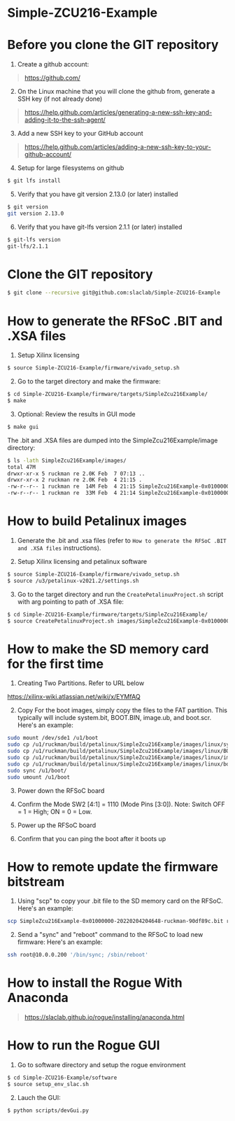 # Simple-ZCU216-Example

<!--- ######################################################## -->

# Before you clone the GIT repository

1) Create a github account:
> https://github.com/

2) On the Linux machine that you will clone the github from, generate a SSH key (if not already done)
> https://help.github.com/articles/generating-a-new-ssh-key-and-adding-it-to-the-ssh-agent/

3) Add a new SSH key to your GitHub account
> https://help.github.com/articles/adding-a-new-ssh-key-to-your-github-account/

4) Setup for large filesystems on github

```bash
$ git lfs install
```

5) Verify that you have git version 2.13.0 (or later) installed 

```bash
$ git version
git version 2.13.0
```

6) Verify that you have git-lfs version 2.1.1 (or later) installed 

```bash
$ git-lfs version
git-lfs/2.1.1
```

<!--- ######################################################## -->

# Clone the GIT repository

```bash
$ git clone --recursive git@github.com:slaclab/Simple-ZCU216-Example
```

<!--- ######################################################## -->

# How to generate the RFSoC .BIT and .XSA files

1) Setup Xilinx licensing

```bash
$ source Simple-ZCU216-Example/firmware/vivado_setup.sh
```

2) Go to the target directory and make the firmware:

```bash
$ cd Simple-ZCU216-Example/firmware/targets/SimpleZcu216Example/
$ make
```

3) Optional: Review the results in GUI mode

```bash
$ make gui
```

The .bit and .XSA files are dumped into the SimpleZcu216Example/image directory:

```bash
$ ls -lath SimpleZcu216Example/images/
total 47M
drwxr-xr-x 5 ruckman re 2.0K Feb  7 07:13 ..
drwxr-xr-x 2 ruckman re 2.0K Feb  4 21:15 .
-rw-r--r-- 1 ruckman re  14M Feb  4 21:15 SimpleZcu216Example-0x01000000-20220204204648-ruckman-90df89c.xsa
-rw-r--r-- 1 ruckman re  33M Feb  4 21:14 SimpleZcu216Example-0x01000000-20220204204648-ruckman-90df89c.bit
```

<!--- ######################################################## -->

# How to build Petalinux images

1) Generate the .bit and .xsa files (refer to `How to generate the RFSoC .BIT and .XSA files` instructions).

2) Setup Xilinx licensing and petalinux software

```bash
$ source Simple-ZCU216-Example/firmware/vivado_setup.sh
$ source /u3/petalinux-v2021.2/settings.sh
```

3) Go to the target directory and run the `CreatePetalinuxProject.sh` script with arg pointing to path of .XSA file:

```bash
$ cd Simple-ZCU216-Example/firmware/targets/SimpleZcu216Example/
$ source CreatePetalinuxProject.sh images/SimpleZcu216Example-0x01000000-20220204204648-ruckman-90df89c.xsa
```

<!--- ######################################################## -->

# How to make the SD memory card for the first time

1) Creating Two Partitions.  Refer to URL below

https://xilinx-wiki.atlassian.net/wiki/x/EYMfAQ

2) Copy For the boot images, simply copy the files to the FAT partition.
This typically will include system.bit, BOOT.BIN, image.ub, and boot.scr.  Here's an example:

```bash
sudo mount /dev/sde1 /u1/boot
sudo cp /u1/ruckman/build/petalinux/SimpleZcu216Example/images/linux/system.bit /u1/boot/.
sudo cp /u1/ruckman/build/petalinux/SimpleZcu216Example/images/linux/BOOT.BIN   /u1/boot/.
sudo cp /u1/ruckman/build/petalinux/SimpleZcu216Example/images/linux/image.ub   /u1/boot/.
sudo cp /u1/ruckman/build/petalinux/SimpleZcu216Example/images/linux/boot.scr   /u1/boot/.
sudo sync /u1/boot/
sudo umount /u1/boot
```

3) Power down the RFSoC board

4) Confirm the Mode SW2 [4:1] = 1110 (Mode Pins [3:0]). Note: Switch OFF = 1 = High; ON = 0 = Low.

5) Power up the RFSoC board

6) Confirm that you can ping the boot after it boots up

<!--- ######################################################## -->

# How to remote update the firmware bitstream

1) Using "scp" to copy your .bit file to the SD memory card on the RFSoC.  Here's an example:

```bash
scp SimpleZcu216Example-0x01000000-20220204204648-ruckman-90df89c.bit root@10.0.0.200:/media/sd-mmcblk0p1/system.bit
```

2) Send a "sync" and "reboot" command to the RFSoC to load new firmware:  Here's an example:

```bash
ssh root@10.0.0.200 '/bin/sync; /sbin/reboot'
```

<!--- ######################################################## -->

# How to install the Rogue With Anaconda

> https://slaclab.github.io/rogue/installing/anaconda.html

<!--- ######################################################## -->

# How to run the Rogue GUI

1) Go to software directory and setup the rogue environment

```bash
$ cd Simple-ZCU216-Example/software
$ source setup_env_slac.sh
```

2) Lauch the GUI:

```bash
$ python scripts/devGui.py
```

<!--- ######################################################## -->
